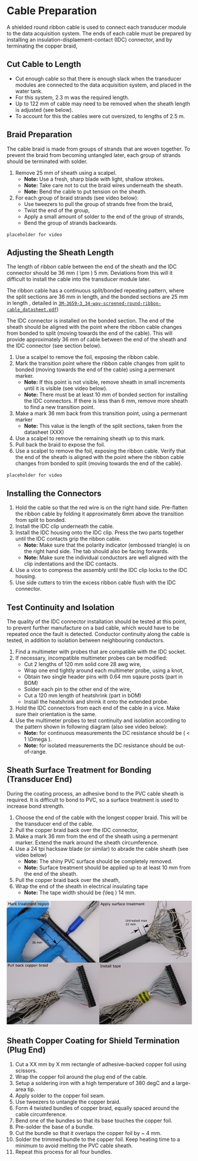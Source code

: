 # Cable Preparation

A shielded round ribbon cable is used to connect each transducer module to the data acquisition system. The ends of each cable must be prepared by installing an insulation-displaement-contact (IDC) connector, and by terminating the copper braid,

## Cut Cable to Length

* Cut enough cable so that there is enough slack when the transducer modules are connected to the data acquisition system, and placed in the water tank.
* For this system, 2.3 m was the required length.
* Up to 122 mm of cable may need to be removed when the sheath length is adjusted (see below).
* To account for this the cables were cut oversized, to lengths of 2.5 m.

<!-- ![cut-cable-to-length](img/cable-preparation/cut-cable-to-length.svg) -->

## Braid Preparation

The cable braid is made from groups of strands that are woven together. To prevent the braid from becoming untangled later, each group of strands should be terminated with solder.

1. Remove 25 mm of sheath using a scalpel.
    - **Note:** Use a fresh, sharp blade with light, shallow strokes.
    - **Note:** Take care not to cut the braid wires underneath the sheath. 
    - **Note:** Bend the cable to put tension on the sheath.
2. For each group of braid strands (see video below):
    - Use tweezers to pull the group of strands free from the braid,
    - Twist the end of the group,
    - Apply a small amount of solder to the end of the group of strands,
    - Bend the group of strands backwards.

<!-- ![braid-preparation](img/cable-preparation/braid-preparation.svg) -->

` placeholder for video `

## Adjusting the Sheath Length

The length of ribbon cable between the end of the sheath and the IDC connector should be 36 mm \( \pm \) 5 mm. Deviations from this will it difficult to install the cable into the transducer module later.

The ribbon cable has a continuous split/bonded repeating pattern, where the split sections are 36 mm in length, and the bonded sections are 25 mm in length , detailed in [`3M-3659-3_34-way-screened-round-ribbon-cable_datasheet.pdf`](https://github.com/morganjroberts/open-UST/blob/main/hardware-distribution/technical-datasheets/3M-3659-3_34-way-screened-round-ribbon-cable_datasheet.pdf))

The IDC connector is installed on the bonded section. The end of the sheath should be aligned with the point where the ribbon cable changes from bonded to split (moving towards the end of the cable). This will provide approximately 36 mm of cable between the end of the sheath and the IDC connector (see section below). 

1. Use a scalpel to remove the foil, exposing the ribbon cable.
2. Mark the transition point where the ribbon cable changes from split to bonded (moving towards the end of the cable) using a permenant marker.
    - **Note:** If this point is not visible, remove sheath in small increments until it is visible (see video below).
    - **Note:** There must be at least 10 mm of bonded section for installing the IDC connectors. If there is less than 6 mm, remove more sheath to find a new transition point.
3. Make a mark 36 mm back from this transition point, using a permenant marker
    - **Note:** This value is the length of the split sections, taken from the datasheet (XXX)
4. Use a scalpel to remove the remaining sheath up to this mark.
5. Pull back the braid to expose the foil.
6. Use a scalpel to remove the foil, exposing the ribbon cable. Verify that the end of the sheath is aligned with the point where the ribbon cable changes from bonded to split (moving towards the end of the cable).

<!-- ![adjusting-sheath-length](img/cable-preparation/adjusting-sheath-length.svg) -->

` placeholder for video `

## Installing the Connectors

1. Hold the cable so that the red wire is on the right hand side. Pre-flatten the ribbon cable by folding it approximately 6mm above the transition from split to bonded.
2. Install the IDC clip underneath the cable. 
3. Install the IDC housing onto the IDC clip. Press the two parts together until the IDC contacts grip the ribbon cable.
    * **Note:** Make sure that the polarity indicator (embossed triangle) is on the right hand side. The tab should also be facing forwards.
    * **Note:** Make sure the individual conductors are well aligned with the clip indentations and the IDC contacts.
4. Use a vice to compress the assembly until the IDC clip locks to the IDC housing.
5. Use side cutters to trim the excess ribbon cable flush with the IDC connector.

<!-- ![install-idc-connector](img/cable-preparation/install-idc-connector.svg) -->

## Test Continuity and Isolation

The quality of the IDC connector installation should be tested at this point, to prevent further manufacture on a bad cable, which would have to be repeated once the fault is detected.
Conductor continuity along the cable is tested, in addition to isolation between neighbouring conductors.

<!-- ![test-continuity-isolation](img/cable-preparation/test-continuity-isolation.svg) -->

1. Find a multimeter with probes that are compatible with the IDC socket.
2. If necessary, incompatible multimeter probes can be modified:
    * Cut 2 lengths of 120 mm solid core 28 awg wire,
    * Wrap one end tightly around each multimeter probe, using a knot,
    * Obtain two single header pins with 0.64 mm sqaure posts (part in BOM)
    * Solder each pin to the other end of the wire,
    * Cut a 120 mm length of heatshrink (part in bOM)
    * Install the heatshrink and shrink it onto the extended probe.
3. Hold the IDC connectors from each end of the cable in a vice. Make sure their orientation is the same.
4. Use the multimeter probes to test continuity and isolation according to the pattern shown in following diagram (also see video below):
    * **Note:** for continuous measurements the DC resistance should be \( < 1 \Omega \).
    * **Note:** for isolated measurements the DC resistance should be out-of-range.

<!-- ![IDC-testing-pinout-diagram](img/cable-preparation/IDC-testing-pinout-diagram.png) -->

## Sheath Surface Treatment for Bonding (Transducer End)

During the coating process, an adhesive bond to the PVC cable sheath is required. It is difficult to bond to PVC, so a surface treatment is used to increase bond strength.

1. Choose the end of the cable with the longest copper braid. This will be the transducer end of the cable.
2. Pull the copper braid back over the IDC connector,
3. Make a mark 36 mm from the end of the sheath using a permenant marker. Extend the mark around the sheath circumference.
4. Use a 24 tpi hacksaw blade (or similar) to abrade the cable sheath (see video below)
    * **Note:** The shiny PVC surface should be completely removed.
    * **Note:** Surface treatment should be applied up to at least 10 mm from the end of the sheath.
5. Pull the copper braid back over the sheath,
6. Wrap the end of the sheath in electrical insulating tape
    * **Note:** The tape width should be \(\leq \) 14 mm.

![sheath-surface-treatment](img/cable-preparation/sheath-surface-treatment.png)
<!-- ![sheath-surface-treatment](img/cable-preparation/sheath-surface-treatment.webp) -->
<!-- ![sheath-surface-treatment](img/cable-preparation/sheath-surface-treatment-800.webp) -->

## Sheath Copper Coating for Shield Termination (Plug End)

1. Cut a XX mm by X mm rectangle of adhesive-backed copper foil using scissors.
2. Wrap the copper foil around the plug end of the cable.
3. Setup a soldering iron with a high temperature of 380 degC and a large-area tip.
4. Apply solder to the copper foil seam.
5. Use tweezers to untangle the copper braid.
6. Form 4 twisted bundles of copper braid, equally spaced around the cable circumference.
7. Bend one of the bundles so that its base touches the copper foil.
8. Pre-solder the base of a bundle.
9. Cut the bundle so that it overlaps the copper foil by ~ 4 mm.
10. Solder the trimmed bundle to the copper foil. Keep heating time to a minimum to avoid melting the PVC cable sheath.
11. Repeat this process for all four bundles.
